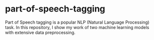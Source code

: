 # part-of-speech-tagging
Part of Speech tagging is a popular NLP (Natural Language Processing) task. In this repository, I show my work of two machine learning models with extensive data preprocessing.
